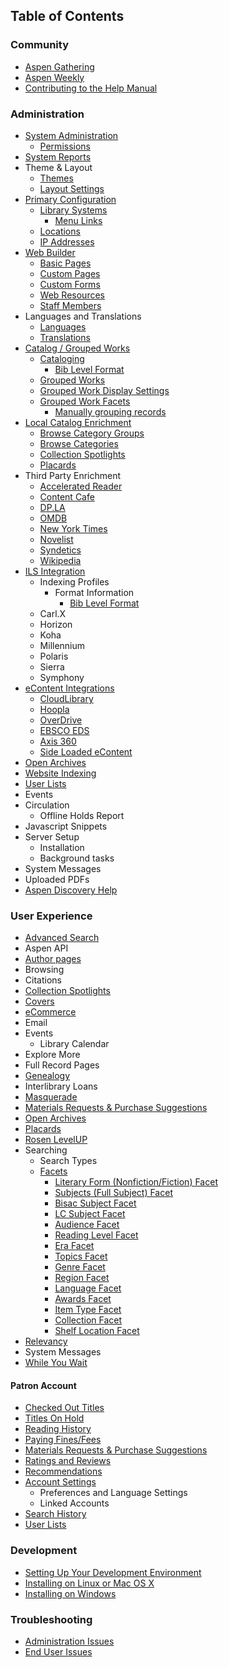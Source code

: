 ## Table of Contents
### Community
  - [Aspen Gathering](/Admin/HelpManual?page=Aspen-Gathering)
  - [Aspen Weekly](/Admin/HelpManual?page=Aspen-Weekly)
  - [Contributing to the Help Manual](/Admin/HelpManual?page=Manual-Contribution)

### Administration
  - [System Administration](/Admin/HelpManual?page=System-Administration)
    - [Permissions](/Admin/HelpManual?page=Permissions)
  - [System Reports](/Admin/HelpManual?page=System-Reports)
  - Theme & Layout
    - [Themes](/Admin/HelpManual?page=Themes)
    - [Layout Settings](/Admin/HelpManual?page=Layout-Settings)
  - [Primary Configuration](/Admin/HelpManual?page=Primary-Configuration)
    - [Library Systems](/Admin/HelpManual?page=Library-Systems)
      - [Menu Links](/Admin/HelpManual?page=Menu-Links)
    - [Locations](/Admin/HelpManual?page=Library-Systems-Locations)
    - [IP Addresses](/Admin/HelpManual?page=Location-IP-Addresses)
  - [Web Builder](/Admin/HelpManual?page=Web-Builder)
    - [Basic Pages](/Admin/HelpManual?page=Web-Builder_Basic-Pages)
    - [Custom Pages](/Admin/HelpManual?page=Web-Builder_Custom-Pages)
    - [Custom Forms](/Admin/HelpManual?page=Web-Builder_Custom-Forms)
    - [Web Resources](/Admin/HelpManual?page=Web-Builder_Web-Resources)
    - [Staff Members](/Admin/HelpManual?page=Web-Builder_Staff-Members)
  - Languages and Translations
    - [Languages](/Admin/HelpManual?page=Languages)
    - [Translations](/Admin/HelpManual?page=Translations)
  - [Catalog / Grouped Works](/Admin/HelpManual?page=Catalog-Grouped-Works)
    - [Cataloging](/Admin/HelpManual?page=Cataloging)
      - [Bib Level Format](/Admin/HelpManual?page=Bib-Level-Format)
    - [Grouped Works](/Admin/HelpManual?page=Grouped-Works)
    - [Grouped Work Display Settings](/Admin/HelpManual?page=Grouped-Work-Display-Settings)
    - [Grouped Work Facets](/Admin/HelpManual?page=Grouped-Work-Facets)
      - [Manually grouping records](/Admin/HelpManual?page=Manually-grouping-records)
  - [Local Catalog Enrichment](/Admin/HelpManual?page=Local-Catalog-Enrichment)
    - [Browse Category Groups](/Admin/HelpManual?page=Browse-Category-Groups)
    - [Browse Categories](/Admin/HelpManual?page=Browse-Categories)
    - [Collection Spotlights](/Admin/HelpManual?page=Collection-Spotlights)
    - [Placards](/Admin/HelpManual?page=Placards)
  - Third Party Enrichment
    - [Accelerated Reader](/Admin/HelpManual?page=Accelerated-Reader)
    - [Content Cafe](/Admin/HelpManual?page=Content-Cafe)
    - [DP.LA](/Admin/HelpManual?page=DPLA)
    - [OMDB](/Admin/HelpManual?page=OMDB)
    - [New York Times](/Admin/HelpManual?page=New-York-Times)
    - [Novelist](/Admin/HelpManual?page=Novelist)
    - [Syndetics](/Admin/HelpManual?page=Syndetics)
    - [Wikipedia](/Admin/HelpManual?page=Wikipedia)
  - [ILS Integration](/Admin/HelpManual?page=ILS-Integration)
    - Indexing Profiles
      - Format Information
        - [Bib Level Format](/Admin/HelpManual?page=Bib-Level-Format)
    - Carl.X
    - Horizon
    - Koha
    - Millennium
    - Polaris
    - Sierra
    - Symphony
  - [eContent Integrations](/Admin/HelpManual?page=eContent-Integrations)
    - [CloudLibrary](/Admin/HelpManual?page=Cloud-Library)
    - [Hoopla](/Admin/HelpManual?page=Hoopla)
    - [OverDrive](/Admin/HelpManual?page=Overdrive)
    - [EBSCO EDS](/Admin/HelpManual?page=EBSCO-EDS)
    - [Axis 360](/Admin/HelpManual?page=Axis-360)
    - [Side Loaded eContent](/Admin/HelpManual?page=Side-Loaded-eContent)
  - [Open Archives](/Admin/HelpManual?page=Open-Archives)
  - [Website Indexing](/Admin/HelpManual?page=Website-Indexing)
  - [User Lists](/Admin/HelpManual?page=User-Lists)
  - Events
  - Circulation
    - Offline Holds Report
  - Javascript Snippets
  - Server Setup
    - Installation
    - Background tasks
  - System Messages
  - Uploaded PDFs
  - [Aspen Discovery Help](/Admin/HelpManual?page=Aspen-Discovery-Help)
  
### User Experience
- [Advanced Search](/Admin/HelpManual?page=Advanced%20Search)
- Aspen API
- [Author pages](/Admin/HelpManual?page=Author-Pages)
- Browsing
- Citations
- [Collection Spotlights](/Admin/HelpManual?page=Collection-Spotlights)
- [Covers](/Admin/HelpManual?page=Cover-Images)
- [eCommerce](/Admin/HelpManual?page=eCommerce)
- Email
- Events
  - Library Calendar
- Explore More
- Full Record Pages
- [Genealogy](/Admin/HelpManual?page=Genealogy)
- Interlibrary Loans
- [Masquerade](/Admin/HelpManual?page=Masquerade)
- [Materials Requests & Purchase Suggestions](/Admin/HelpManual?page=Materials-Requests-Purchase-Suggestions)
- [Open Archives](/Admin/HelpManual?page=Open-Archives)
- [Placards](/Admin/HelpManual?page=Placards)
- [Rosen LevelUP](/Admin/HelpManual?page=Rosen-LevelUP)
- Searching
  - Search Types
  - [Facets](/Admin/HelpManual?page=Facets)
    - [Literary Form (Nonfiction/Fiction) Facet](/Admin/HelpManual?page=Literary-Forms)
    - [Subjects (Full Subject) Facet](/Admin/HelpManual?page=FullSubject-Facet)
    - [Bisac Subject Facet](/Admin/HelpManual?page=BISACSubject-Facet)
    - [LC Subject Facet](/Admin/HelpManual?page=LCSubject-Facet)
    - [Audience Facet](/Admin/HelpManual?page=Audience-Facets)
    - [Reading Level Facet](/Admin/HelpManual?page=ReadingLevel-Facets)
    - [Era Facet](/Admin/HelpManual?page=Era-Facets)
    - [Topics Facet](/Admin/HelpManual?page=Topic-Facets)
    - [Genre Facet](/Admin/HelpManual?page=Genre-Facets)
    - [Region Facet](/Admin/HelpManual?page=GeographicRegion-Facets)
    - [Language Facet](/Admin/HelpManual?page=Language-Facet)
    - [Awards Facet](/Admin/HelpManual?page=Awards-Facet)
    - [Item Type Facet](/Admin/HelpManual?page=itemtype-facet)
    - [Collection Facet](/Admin/HelpManual?page=Collection-Facet)
    - [Shelf Location Facet](/Admin/HelpManual?page=ShelfLocation-Facet)
- [Relevancy](/Admin/HelpManual?page=Search-Relevancy)
- System Messages
- [While You Wait](/Admin/HelpManual?page=While-You-Wait)

#### Patron Account
  - [Checked Out Titles](/Admin/HelpManual?page=Check-Out-Titles)
  - [Titles On Hold](/Admin/HelpManual?page=Titles-On-Hold)
  - [Reading History](/Admin/HelpManual?page=Reading-History)
  - [Paying Fines/Fees](/Admin/HelpManual?page=Fines-and-Fees)
  - [Materials Requests & Purchase Suggestions](/Admin/HelpManual?page=Materials-Requests-Purchase-Suggestions)
  - [Ratings and Reviews](/Admin/HelpManual?page=Ratings-And-Reviews)
  - [Recommendations](/Admin/HelpManual?page=Recommendations)
  - [Account Settings](/Admin/HelpManual?page=Account-Settings)
    - Preferences and Language Settings
    - Linked Accounts
  - [Search History](/Admin/HelpManual?page=Search-History)
  - [User Lists](/Admin/HelpManual?page=User-Lists)

### Development
-  [Setting Up Your Development Environment](/Admin/HelpManual?page=Development-Environment)
-  [Installing on Linux or Mac OS X](/Admin/HelpManual?page=Installing-Aspen-Linux)
-  [Installing on Windows](/Admin/HelpManual?page=Installing-Aspen-Windows)

### Troubleshooting
  - [Administration Issues](/Admin/HelpManual?page=Troubleshooting-Administration)
  - [End User Issues](/Admin/HelpManual?page=Troubleshooting-End-User)
